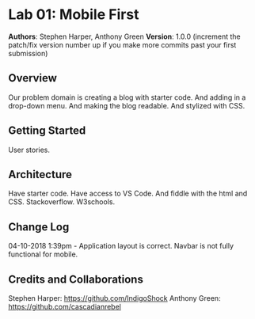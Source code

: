 # Lab 01: Mobile First

**Authors**: Stephen Harper, Anthony Green
**Version**: 1.0.0 (increment the patch/fix version number up if you make more commits past your first submission)

## Overview
Our problem domain is creating a blog with starter code. And adding in a drop-down menu. And making the blog readable. And stylized with CSS.

## Getting Started
User stories.

## Architecture
Have starter code. Have access to VS Code. And fiddle with the html and CSS. Stackoverflow. W3schools.

## Change Log

04-10-2018 1:39pm - Application layout is correct. Navbar is not fully functional for mobile.

## Credits and Collaborations
Stephen Harper: https://github.com/IndigoShock
Anthony Green: https://github.com/cascadianrebel